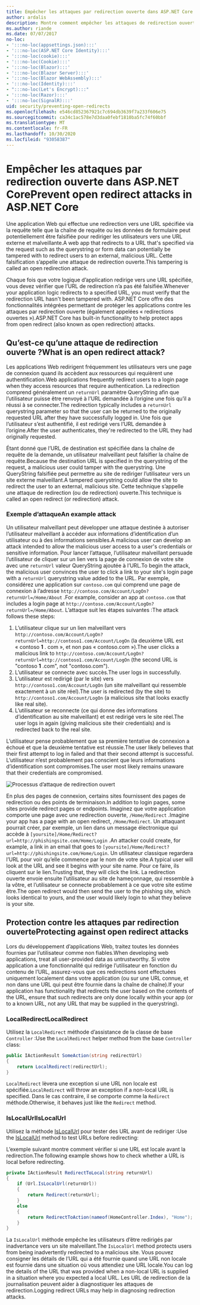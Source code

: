 ```yaml
---
title: Empêcher les attaques par redirection ouverte dans ASP.NET Core
author: ardalis
description: Montre comment empêcher les attaques de redirection ouvertes contre une application ASP.NET Core
ms.author: riande
ms.date: 07/07/2017
no-loc:
- ':::no-loc(appsettings.json):::'
- ':::no-loc(ASP.NET Core Identity):::'
- ':::no-loc(cookie):::'
- ':::no-loc(Cookie):::'
- ':::no-loc(Blazor):::'
- ':::no-loc(Blazor Server):::'
- ':::no-loc(Blazor WebAssembly):::'
- ':::no-loc(Identity):::'
- ":::no-loc(Let's Encrypt):::"
- ':::no-loc(Razor):::'
- ':::no-loc(SignalR):::'
uid: security/preventing-open-redirects
ms.openlocfilehash: e546cd852367921c7c694db3639f7a233f606e75
ms.sourcegitcommit: ca34c1ac578e7d3daa0febf1810ba5fc74f60bbf
ms.translationtype: MT
ms.contentlocale: fr-FR
ms.lasthandoff: 10/30/2020
ms.locfileid: "93058387"
---
```

# <a name="prevent-open-redirect-attacks-in-aspnet-core"></a><span data-ttu-id="6cb60-103">Empêcher les attaques par redirection ouverte dans ASP.NET Core</span><span class="sxs-lookup"><span data-stu-id="6cb60-103">Prevent open redirect attacks in ASP.NET Core</span></span>

<span data-ttu-id="6cb60-104">Une application Web qui effectue une redirection vers une URL spécifiée via la requête telle que la chaîne de requête ou les données de formulaire peut potentiellement être falsifiée pour rediriger les utilisateurs vers une URL externe et malveillante.</span><span class="sxs-lookup"><span data-stu-id="6cb60-104">A web app that redirects to a URL that's specified via the request such as the querystring or form data can potentially be tampered with to redirect users to an external, malicious URL.</span></span> <span data-ttu-id="6cb60-105">Cette falsification s’appelle une attaque de redirection ouverte.</span><span class="sxs-lookup"><span data-stu-id="6cb60-105">This tampering is called an open redirection attack.</span></span>

<span data-ttu-id="6cb60-106">Chaque fois que votre logique d’application redirige vers une URL spécifiée, vous devez vérifier que l’URL de redirection n’a pas été falsifiée.</span><span class="sxs-lookup"><span data-stu-id="6cb60-106">Whenever your application logic redirects to a specified URL, you must verify that the redirection URL hasn't been tampered with.</span></span> <span data-ttu-id="6cb60-107">ASP.NET Core offre des fonctionnalités intégrées permettant de protéger les applications contre les attaques par redirection ouverte (également appelées « redirections ouvertes »).</span><span class="sxs-lookup"><span data-stu-id="6cb60-107">ASP.NET Core has built-in functionality to help protect apps from open redirect (also known as open redirection) attacks.</span></span>

## <a name="what-is-an-open-redirect-attack"></a><span data-ttu-id="6cb60-108">Qu’est-ce qu’une attaque de redirection ouverte ?</span><span class="sxs-lookup"><span data-stu-id="6cb60-108">What is an open redirect attack?</span></span>

<span data-ttu-id="6cb60-109">Les applications Web redirigent fréquemment les utilisateurs vers une page de connexion quand ils accèdent aux ressources qui requièrent une authentification.</span><span class="sxs-lookup"><span data-stu-id="6cb60-109">Web applications frequently redirect users to a login page when they access resources that require authentication.</span></span> <span data-ttu-id="6cb60-110">La redirection comprend généralement un `returnUrl` paramètre QueryString afin que l’utilisateur puisse être renvoyé à l’URL demandée à l’origine une fois qu’il a réussi à se connecter.</span><span class="sxs-lookup"><span data-stu-id="6cb60-110">The redirection typically includes a `returnUrl` querystring parameter so that the user can be returned to the originally requested URL after they have successfully logged in.</span></span> <span data-ttu-id="6cb60-111">Une fois que l’utilisateur s’est authentifié, il est redirigé vers l’URL demandée à l’origine.</span><span class="sxs-lookup"><span data-stu-id="6cb60-111">After the user authenticates, they're redirected to the URL they had originally requested.</span></span>

<span data-ttu-id="6cb60-112">Étant donné que l’URL de destination est spécifiée dans la chaîne de requête de la demande, un utilisateur malveillant peut falsifier la chaîne de requête.</span><span class="sxs-lookup"><span data-stu-id="6cb60-112">Because the destination URL is specified in the querystring of the request, a malicious user could tamper with the querystring.</span></span> <span data-ttu-id="6cb60-113">Une QueryString falsifiée peut permettre au site de rediriger l’utilisateur vers un site externe malveillant.</span><span class="sxs-lookup"><span data-stu-id="6cb60-113">A tampered querystring could allow the site to redirect the user to an external, malicious site.</span></span> <span data-ttu-id="6cb60-114">Cette technique s’appelle une attaque de redirection (ou de redirection) ouverte.</span><span class="sxs-lookup"><span data-stu-id="6cb60-114">This technique is called an open redirect (or redirection) attack.</span></span>

### <a name="an-example-attack"></a><span data-ttu-id="6cb60-115">Exemple d’attaque</span><span class="sxs-lookup"><span data-stu-id="6cb60-115">An example attack</span></span>

<span data-ttu-id="6cb60-116">Un utilisateur malveillant peut développer une attaque destinée à autoriser l’utilisateur malveillant à accéder aux informations d’identification d’un utilisateur ou à des informations sensibles.</span><span class="sxs-lookup"><span data-stu-id="6cb60-116">A malicious user can develop an attack intended to allow the malicious user access to a user's credentials or sensitive information.</span></span> <span data-ttu-id="6cb60-117">Pour lancer l’attaque, l’utilisateur malveillant persuade l’utilisateur de cliquer sur un lien vers la page de connexion de votre site avec une `returnUrl` valeur QueryString ajoutée à l’URL.</span><span class="sxs-lookup"><span data-stu-id="6cb60-117">To begin the attack, the malicious user convinces the user to click a link to your site's login page with a `returnUrl` querystring value added to the URL.</span></span> <span data-ttu-id="6cb60-118">Par exemple, considérez une application sur `contoso.com` qui comprend une page de connexion à l’adresse `http://contoso.com/Account/LogOn?returnUrl=/Home/About` .</span><span class="sxs-lookup"><span data-stu-id="6cb60-118">For example, consider an app at `contoso.com` that includes a login page at `http://contoso.com/Account/LogOn?returnUrl=/Home/About`.</span></span> <span data-ttu-id="6cb60-119">L’attaque suit les étapes suivantes :</span><span class="sxs-lookup"><span data-stu-id="6cb60-119">The attack follows these steps:</span></span>

1. <span data-ttu-id="6cb60-120">L’utilisateur clique sur un lien malveillant vers `http://contoso.com/Account/LogOn?returnUrl=http://contoso1.com/Account/LogOn` (la deuxième URL est « contoso **1** . com », et non pas « contoso.com »).</span><span class="sxs-lookup"><span data-stu-id="6cb60-120">The user clicks a malicious link to `http://contoso.com/Account/LogOn?returnUrl=http://contoso1.com/Account/LogOn` (the second URL is "contoso **1** .com", not "contoso.com").</span></span>
2. <span data-ttu-id="6cb60-121">L’utilisateur se connecte avec succès.</span><span class="sxs-lookup"><span data-stu-id="6cb60-121">The user logs in successfully.</span></span>
3. <span data-ttu-id="6cb60-122">L’utilisateur est redirigé (par le site) vers `http://contoso1.com/Account/LogOn` (un site malveillant qui ressemble exactement à un site réel).</span><span class="sxs-lookup"><span data-stu-id="6cb60-122">The user is redirected (by the site) to `http://contoso1.com/Account/LogOn` (a malicious site that looks exactly like real site).</span></span>
4. <span data-ttu-id="6cb60-123">L’utilisateur se reconnecte (ce qui donne des informations d’identification au site malveillant) et est redirigé vers le site réel.</span><span class="sxs-lookup"><span data-stu-id="6cb60-123">The user logs in again (giving malicious site their credentials) and is redirected back to the real site.</span></span>

<span data-ttu-id="6cb60-124">L’utilisateur pense probablement que sa première tentative de connexion a échoué et que la deuxième tentative est réussie.</span><span class="sxs-lookup"><span data-stu-id="6cb60-124">The user likely believes that their first attempt to log in failed and that their second attempt is successful.</span></span> <span data-ttu-id="6cb60-125">L’utilisateur n’est probablement pas conscient que leurs informations d’identification sont compromises.</span><span class="sxs-lookup"><span data-stu-id="6cb60-125">The user most likely remains unaware that their credentials are compromised.</span></span>

![Processus d’attaque de redirection ouvert](preventing-open-redirects/_static/open-redirection-attack-process.png)

<span data-ttu-id="6cb60-127">En plus des pages de connexion, certains sites fournissent des pages de redirection ou des points de terminaison.</span><span class="sxs-lookup"><span data-stu-id="6cb60-127">In addition to login pages, some sites provide redirect pages or endpoints.</span></span> <span data-ttu-id="6cb60-128">Imaginez que votre application comporte une page avec une redirection ouverte, `/Home/Redirect` .</span><span class="sxs-lookup"><span data-stu-id="6cb60-128">Imagine your app has a page with an open redirect, `/Home/Redirect`.</span></span> <span data-ttu-id="6cb60-129">Un attaquant pourrait créer, par exemple, un lien dans un message électronique qui accède à `[yoursite]/Home/Redirect?url=http://phishingsite.com/Home/Login` .</span><span class="sxs-lookup"><span data-stu-id="6cb60-129">An attacker could create, for example, a link in an email that goes to `[yoursite]/Home/Redirect?url=http://phishingsite.com/Home/Login`.</span></span> <span data-ttu-id="6cb60-130">Un utilisateur classique regardera l’URL pour voir qu’elle commence par le nom de votre site.</span><span class="sxs-lookup"><span data-stu-id="6cb60-130">A typical user will look at the URL and see it begins with your site name.</span></span> <span data-ttu-id="6cb60-131">Pour ce faire, ils cliquent sur le lien.</span><span class="sxs-lookup"><span data-stu-id="6cb60-131">Trusting that, they will click the link.</span></span> <span data-ttu-id="6cb60-132">La redirection ouverte envoie ensuite l’utilisateur au site de hameçonnage, qui ressemble à la vôtre, et l’utilisateur se connecte probablement à ce que votre site estime être.</span><span class="sxs-lookup"><span data-stu-id="6cb60-132">The open redirect would then send the user to the phishing site, which looks identical to yours, and the user would likely login to what they believe is your site.</span></span>

## <a name="protecting-against-open-redirect-attacks"></a><span data-ttu-id="6cb60-133">Protection contre les attaques par redirection ouverte</span><span class="sxs-lookup"><span data-stu-id="6cb60-133">Protecting against open redirect attacks</span></span>

<span data-ttu-id="6cb60-134">Lors du développement d’applications Web, traitez toutes les données fournies par l’utilisateur comme non fiables.</span><span class="sxs-lookup"><span data-stu-id="6cb60-134">When developing web applications, treat all user-provided data as untrustworthy.</span></span> <span data-ttu-id="6cb60-135">Si votre application a une fonctionnalité qui redirige l’utilisateur en fonction du contenu de l’URL, assurez-vous que ces redirections sont effectuées uniquement localement dans votre application (ou sur une URL connue, et non dans une URL qui peut être fournie dans la chaîne de chaîne).</span><span class="sxs-lookup"><span data-stu-id="6cb60-135">If your application has functionality that redirects the user based on the contents of the URL,  ensure that such redirects are only done locally within your app (or to a known URL, not any URL that may be supplied in the querystring).</span></span>

### <a name="localredirect"></a><span data-ttu-id="6cb60-136">LocalRedirect</span><span class="sxs-lookup"><span data-stu-id="6cb60-136">LocalRedirect</span></span>

<span data-ttu-id="6cb60-137">Utilisez la `LocalRedirect` méthode d’assistance de la classe de base `Controller` :</span><span class="sxs-lookup"><span data-stu-id="6cb60-137">Use the `LocalRedirect` helper method from the base `Controller` class:</span></span>

```csharp
public IActionResult SomeAction(string redirectUrl)
{
    return LocalRedirect(redirectUrl);
}
```

<span data-ttu-id="6cb60-138">`LocalRedirect` lèvera une exception si une URL non locale est spécifiée.</span><span class="sxs-lookup"><span data-stu-id="6cb60-138">`LocalRedirect` will throw an exception if a non-local URL is specified.</span></span> <span data-ttu-id="6cb60-139">Dans le cas contraire, il se comporte comme la `Redirect` méthode.</span><span class="sxs-lookup"><span data-stu-id="6cb60-139">Otherwise, it behaves just like the `Redirect` method.</span></span>

### <a name="islocalurl"></a><span data-ttu-id="6cb60-140">IsLocalUrl</span><span class="sxs-lookup"><span data-stu-id="6cb60-140">IsLocalUrl</span></span>

<span data-ttu-id="6cb60-141">Utilisez la méthode [IsLocalUrl](/dotnet/api/Microsoft.AspNetCore.Mvc.IUrlHelper.islocalurl#Microsoft_AspNetCore_Mvc_IUrlHelper_IsLocalUrl_System_String_) pour tester des URL avant de rediriger :</span><span class="sxs-lookup"><span data-stu-id="6cb60-141">Use the [IsLocalUrl](/dotnet/api/Microsoft.AspNetCore.Mvc.IUrlHelper.islocalurl#Microsoft_AspNetCore_Mvc_IUrlHelper_IsLocalUrl_System_String_) method to test URLs before redirecting:</span></span>

<span data-ttu-id="6cb60-142">L’exemple suivant montre comment vérifier si une URL est locale avant la redirection.</span><span class="sxs-lookup"><span data-stu-id="6cb60-142">The following example shows how to check whether a URL is local before redirecting.</span></span>

```csharp
private IActionResult RedirectToLocal(string returnUrl)
{
    if (Url.IsLocalUrl(returnUrl))
    {
        return Redirect(returnUrl);
    }
    else
    {
        return RedirectToAction(nameof(HomeController.Index), "Home");
    }
}
```

<span data-ttu-id="6cb60-143">La `IsLocalUrl` méthode empêche les utilisateurs d’être redirigés par inadvertance vers un site malveillant.</span><span class="sxs-lookup"><span data-stu-id="6cb60-143">The `IsLocalUrl` method protects users from being inadvertently redirected to a malicious site.</span></span> <span data-ttu-id="6cb60-144">Vous pouvez consigner les détails de l’URL qui a été fournie quand une URL non locale est fournie dans une situation où vous attendiez une URL locale.</span><span class="sxs-lookup"><span data-stu-id="6cb60-144">You can log the details of the URL that was provided when a non-local URL is supplied in a situation where you expected a local URL.</span></span> <span data-ttu-id="6cb60-145">Les URL de redirection de la journalisation peuvent aider à diagnostiquer les attaques de redirection.</span><span class="sxs-lookup"><span data-stu-id="6cb60-145">Logging redirect URLs may help in diagnosing redirection attacks.</span></span>
